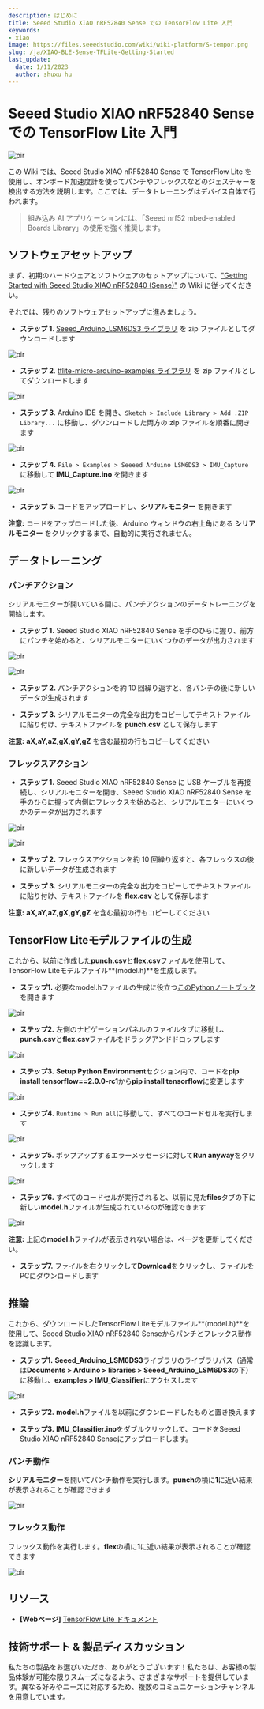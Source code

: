 ```yaml
---
description: はじめに
title: Seeed Studio XIAO nRF52840 Sense での TensorFlow Lite 入門
keywords:
- xiao
image: https://files.seeedstudio.com/wiki/wiki-platform/S-tempor.png
slug: /ja/XIAO-BLE-Sense-TFLite-Getting-Started
last_update:
  date: 1/11/2023
  author: shuxu hu
---
```


# Seeed Studio XIAO nRF52840 Sense での TensorFlow Lite 入門

<p style={{textAlign: 'center'}}><img src="https://files.seeedstudio.com/wiki/XIAO-BLE/TFLite-thumb.jpg" alt="pir" width={1000} height="auto" /></p>

この Wiki では、Seeed Studio XIAO nRF52840 Sense で TensorFlow Lite を使用し、オンボード加速度計を使ってパンチやフレックスなどのジェスチャーを検出する方法を説明します。ここでは、データトレーニングはデバイス自体で行われます。

> 組み込み AI アプリケーションには、「Seeed nrf52 mbed-enabled Boards Library」の使用を強く推奨します。

## ソフトウェアセットアップ

まず、初期のハードウェアとソフトウェアのセットアップについて、["Getting Started with Seeed Studio XIAO nRF52840 (Sense)"](https://wiki.seeedstudio.com/XIAO-BLE-Sense-Getting-Started) の Wiki に従ってください。

それでは、残りのソフトウェアセットアップに進みましょう。

- **ステップ 1**. [Seeed_Arduino_LSM6DS3 ライブラリ](https://github.com/Seeed-Studio/Seeed_Arduino_LSM6DS3) を zip ファイルとしてダウンロードします

<p style={{textAlign: 'center'}}><img src="https://files.seeedstudio.com/wiki/XIAO-BLE/LSM6DS3-github-zip.png" alt="pir" width={1000} height="auto" /></p>

- **ステップ 2**. [tflite-micro-arduino-examples ライブラリ](https://github.com/lakshanthad/tflite-micro-arduino-examples) を zip ファイルとしてダウンロードします

<p style={{textAlign: 'center'}}><img src="https://files.seeedstudio.com/wiki/XIAO-BLE/tflite-micro-github.png" alt="pir" width={1000} height="auto" /></p>

- **ステップ 3**. Arduino IDE を開き、`Sketch > Include Library > Add .ZIP Library...` に移動し、ダウンロードした両方の zip ファイルを順番に開きます

<p style={{textAlign: 'center'}}><img src="https://files.seeedstudio.com/wiki/XIAO-BLE/add-zip.png" alt="pir" width={600} height="auto" /></p>

- **ステップ 4.** `File > Examples > Seeeed Arduino LSM6DS3 > IMU_Capture` に移動して **IMU_Capture.ino** を開きます

<p style={{textAlign: 'center'}}><img src="https://files.seeedstudio.com/wiki/XIAO-BLE/select-IMUCapture-2.png" alt="pir" width={500} height="auto" /></p>

- **ステップ 5.** コードをアップロードし、**シリアルモニター** を開きます

**注意:** コードをアップロードした後、Arduino ウィンドウの右上角にある **シリアルモニター** をクリックするまで、自動的に実行されません。

## データトレーニング

### パンチアクション

シリアルモニターが開いている間に、パンチアクションのデータトレーニングを開始します。

- **ステップ 1.** Seeed Studio XIAO nRF52840 Sense を手のひらに握り、前方にパンチを始めると、シリアルモニターにいくつかのデータが出力されます

<p style={{textAlign: 'center'}}><img src="https://files.seeedstudio.com/wiki/XIAO-BLE/train-punch.gif" alt="pir" width={1000} height="auto" /></p>

<p style={{textAlign: 'center'}}><img src="https://files.seeedstudio.com/wiki/XIAO-BLE/punch-serial.png" alt="pir" width={1000} height="auto" /></p>

- **ステップ 2.** パンチアクションを約 10 回繰り返すと、各パンチの後に新しいデータが生成されます

- **ステップ 3.** シリアルモニターの完全な出力をコピーしてテキストファイルに貼り付け、テキストファイルを **punch.csv** として保存します

**注意:** **aX,aY,aZ,gX,gY,gZ** を含む最初の行もコピーしてください

### フレックスアクション

- **ステップ 1.** Seeed Studio XIAO nRF52840 Sense に USB ケーブルを再接続し、シリアルモニターを開き、Seeed Studio XIAO nRF52840 Sense を手のひらに握って内側にフレックスを始めると、シリアルモニターにいくつかのデータが出力されます

<p style={{textAlign: 'center'}}><img src="https://files.seeedstudio.com/wiki/XIAO-BLE/train-flex.gif" alt="pir" width={1000} height="auto" /></p>

<p style={{textAlign: 'center'}}><img src="https://files.seeedstudio.com/wiki/XIAO-BLE/flex-serial.png" alt="pir" width={1000} height="auto" /></p>

- **ステップ 2.** フレックスアクションを約 10 回繰り返すと、各フレックスの後に新しいデータが生成されます

- **ステップ 3.** シリアルモニターの完全な出力をコピーしてテキストファイルに貼り付け、テキストファイルを **flex.csv** として保存します

**注意:** **aX,aY,aZ,gX,gY,gZ** を含む最初の行もコピーしてください

## TensorFlow Liteモデルファイルの生成

これから、以前に作成した**punch.csv**と**flex.csv**ファイルを使用して、TensorFlow Liteモデルファイル**(model.h)**を生成します。

- **ステップ1.** 必要なmodel.hファイルの生成に役立つ[このPythonノートブック](https://colab.research.google.com/github/arduino/ArduinoTensorFlowLiteTutorials/blob/master/GestureToEmoji/arduino_tinyml_workshop.ipynb)を開きます

<p style={{textAlign: 'center'}}><img src="https://files.seeedstudio.com/wiki/XIAO-BLE/TF-notebook-1.png" alt="pir" width={7500} height="auto" /></p>

- **ステップ2.** 左側のナビゲーションパネルのファイルタブに移動し、**punch.csv**と**flex.csv**ファイルをドラッグアンドドロップします

<p style={{textAlign: 'center'}}><img src="https://files.seeedstudio.com/wiki/XIAO-BLE/drop-punch-flex.png" alt="pir" width={350} height="auto" /></p>

- **ステップ3.** **Setup Python Environment**セクション内で、コードを**pip install tensorflow==2.0.0-rc1**から**pip install tensorflow**に変更します

<p style={{textAlign: 'center'}}><img src="https://files.seeedstudio.com/wiki/XIAO-BLE/tensorflow-install.png" alt="pir" width={550} height="auto" /></p>

- **ステップ4.** `Runtime > Run all`に移動して、すべてのコードセルを実行します

<p style={{textAlign: 'center'}}><img src="https://files.seeedstudio.com/wiki/XIAO-BLE/run-all.png" alt="pir" width={450} height="auto" /></p>

- **ステップ5.** ポップアップするエラーメッセージに対して**Run anyway**をクリックします

<p style={{textAlign: 'center'}}><img src="https://files.seeedstudio.com/wiki/XIAO-BLE/run-anyway.png" alt="pir" width={600} height="auto" /></p>

- **ステップ6.** すべてのコードセルが実行されると、以前に見た**files**タブの下に新しい**model.h**ファイルが生成されているのが確認できます

<p style={{textAlign: 'center'}}><img src="https://files.seeedstudio.com/wiki/XIAO-BLE/model.h.png" alt="pir" width={350} height="auto" /></p>

**注意:** 上記の**model.h**ファイルが表示されない場合は、ページを更新してください。

- **ステップ7.** ファイルを右クリックして**Download**をクリックし、ファイルをPCにダウンロードします

## 推論

これから、ダウンロードしたTensorFlow Liteモデルファイル**(model.h)**を使用して、Seeed Studio XIAO nRF52840 Senseからパンチとフレックス動作を認識します。

- **ステップ1.** **Seeed_Arduino_LSM6DS3**ライブラリのライブラリパス（通常は**Documents > Arduino > libraries > Seeed_Arduino_LSM6DS3**の下）に移動し、**examples > IMU_Classifier**にアクセスします

<p style={{textAlign: 'center'}}><img src="https://files.seeedstudio.com/wiki/XIAO-BLE/file-explorer-imu.png" alt="pir" width={650} height="auto" /></p>

- **ステップ2.** **model.h**ファイルを以前にダウンロードしたものと置き換えます

- **ステップ3.** **IMU_Classifier.ino**をダブルクリックして、コードをSeeed Studio XIAO nRF52840 Senseにアップロードします。

### パンチ動作

**シリアルモニター**を開いてパンチ動作を実行します。**punch**の横に**1**に近い結果が表示されることが確認できます

<p style={{textAlign: 'center'}}><img src="https://files.seeedstudio.com/wiki/XIAO-BLE/punch-result.png" alt="pir" width={300} height="auto" /></p>

### フレックス動作

フレックス動作を実行します。**flex**の横に**1**に近い結果が表示されることが確認できます

<p style={{textAlign: 'center'}}><img src="https://files.seeedstudio.com/wiki/XIAO-BLE/flex-result.png" alt="pir" width={300} height="auto" /></p>

## リソース

- **[Webページ]** [TensorFlow Lite ドキュメント](https://www.tensorflow.org/lite/guide)

## 技術サポート & 製品ディスカッション

私たちの製品をお選びいただき、ありがとうございます！私たちは、お客様の製品体験が可能な限りスムーズになるよう、さまざまなサポートを提供しています。異なる好みやニーズに対応するため、複数のコミュニケーションチャンネルを用意しています。

<div class="button_tech_support_container">
<a href="https://forum.seeedstudio.com/" class="button_forum"></a>
<a href="https://www.seeedstudio.com/contacts" class="button_email"></a>
</div>

<div class="button_tech_support_container">
<a href="https://discord.gg/eWkprNDMU7" class="button_discord"></a>
<a href="https://github.com/Seeed-Studio/wiki-documents/discussions/69" class="button_discussion"></a>
</div>
